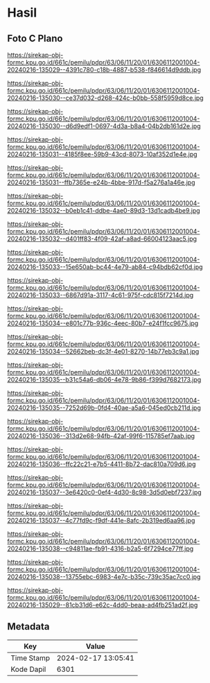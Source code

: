 # Hasil

## Foto C Plano

https://sirekap-obj-formc.kpu.go.id/661c/pemilu/pdpr/63/06/11/20/01/6306112001004-20240216-135029--4391c780-c18b-4887-b538-f846614d9ddb.jpg

https://sirekap-obj-formc.kpu.go.id/661c/pemilu/pdpr/63/06/11/20/01/6306112001004-20240216-135030--ce37d032-d268-424c-b0bb-558f5959d8ce.jpg

https://sirekap-obj-formc.kpu.go.id/661c/pemilu/pdpr/63/06/11/20/01/6306112001004-20240216-135030--d6d9edf1-0697-4d3a-b8a4-04b2db161d2e.jpg

https://sirekap-obj-formc.kpu.go.id/661c/pemilu/pdpr/63/06/11/20/01/6306112001004-20240216-135031--4185f8ee-59b9-43cd-8073-10af352d1e4e.jpg

https://sirekap-obj-formc.kpu.go.id/661c/pemilu/pdpr/63/06/11/20/01/6306112001004-20240216-135031--ffb7365e-e24b-4bbe-917d-f5a276a1a46e.jpg

https://sirekap-obj-formc.kpu.go.id/661c/pemilu/pdpr/63/06/11/20/01/6306112001004-20240216-135032--b0eb1c41-ddbe-4ae0-89d3-13d1cadb4be9.jpg

https://sirekap-obj-formc.kpu.go.id/661c/pemilu/pdpr/63/06/11/20/01/6306112001004-20240216-135032--d401ff83-4f09-42af-a8ad-66004123aac5.jpg

https://sirekap-obj-formc.kpu.go.id/661c/pemilu/pdpr/63/06/11/20/01/6306112001004-20240216-135033--15e650ab-bc44-4e79-ab84-c94bdb62cf0d.jpg

https://sirekap-obj-formc.kpu.go.id/661c/pemilu/pdpr/63/06/11/20/01/6306112001004-20240216-135033--6867d91a-3117-4c61-975f-cdc815f7214d.jpg

https://sirekap-obj-formc.kpu.go.id/661c/pemilu/pdpr/63/06/11/20/01/6306112001004-20240216-135034--e801c77b-936c-4eec-80b7-e24f1fcc9675.jpg

https://sirekap-obj-formc.kpu.go.id/661c/pemilu/pdpr/63/06/11/20/01/6306112001004-20240216-135034--52662beb-dc3f-4e01-8270-14b77eb3c9a1.jpg

https://sirekap-obj-formc.kpu.go.id/661c/pemilu/pdpr/63/06/11/20/01/6306112001004-20240216-135035--b31c54a6-db06-4e78-9b86-f399d7682173.jpg

https://sirekap-obj-formc.kpu.go.id/661c/pemilu/pdpr/63/06/11/20/01/6306112001004-20240216-135035--7252d69b-0fd4-40ae-a5a6-045ed0cb211d.jpg

https://sirekap-obj-formc.kpu.go.id/661c/pemilu/pdpr/63/06/11/20/01/6306112001004-20240216-135036--313d2e68-94fb-42af-99f6-115785ef7aab.jpg

https://sirekap-obj-formc.kpu.go.id/661c/pemilu/pdpr/63/06/11/20/01/6306112001004-20240216-135036--ffc22c21-e7b5-4411-8b72-dac810a709d6.jpg

https://sirekap-obj-formc.kpu.go.id/661c/pemilu/pdpr/63/06/11/20/01/6306112001004-20240216-135037--3e6420c0-0ef4-4d30-8c98-3d5d0ebf7237.jpg

https://sirekap-obj-formc.kpu.go.id/661c/pemilu/pdpr/63/06/11/20/01/6306112001004-20240216-135037--4c77fd9c-f9df-441e-8afc-2b319ed6aa96.jpg

https://sirekap-obj-formc.kpu.go.id/661c/pemilu/pdpr/63/06/11/20/01/6306112001004-20240216-135038--c94811ae-fb91-4316-b2a5-6f7294ce77ff.jpg

https://sirekap-obj-formc.kpu.go.id/661c/pemilu/pdpr/63/06/11/20/01/6306112001004-20240216-135038--13755ebc-6983-4e7c-b35c-739c35ac7cc0.jpg

https://sirekap-obj-formc.kpu.go.id/661c/pemilu/pdpr/63/06/11/20/01/6306112001004-20240216-135029--81cb31d6-e62c-4dd0-beaa-ad4fb251ad2f.jpg


## Metadata

| Key        | Value               |
| ---------- | ------------------- |
| Time Stamp | 2024-02-17 13:05:41 |
| Kode Dapil | 6301                |



